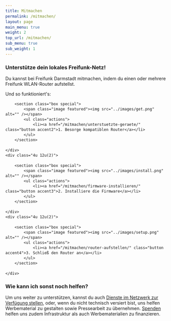 ```yaml
---
title: Mitmachen
permalink: /mitmachen/
layout: page
main_menu: true
weight: 2
top_url: /mitmachen/
sub_menu: true
sub_weight: 1
---
```


### Unterstütze dein lokales Freifunk-Netz!

Du kannst bei Freifunk Darmstadt mitmachen, indem du einen oder mehrere Freifunk WLAN-Router aufstellst. 

Und so funktioniert's:

<div class="row">
	<div class="4u 12u(2)">

		<section class="box special">
			<span class="image featured"><img src="../images/get.png" alt="" /></span>
			<ul class="actions">
				<li><a href="/mitmachen/unterstuetzte-geraete/" class="button accent2">1. Besorge kompatiblen Router</a></li>
			</ul>
		</section>
		
	</div>
	<div class="4u 12u(2)">

		<section class="box special">
			<span class="image featured"><img src="../images/install.png" alt="" /></span>
			<ul class="actions">
				<li><a href="/mitmachen/firmware-installieren/" class="button accent3">2. Installiere die Firmware</a></li>
			</ul>
		</section>

	</div>
	<div class="4u 12u(2)">

		<section class="box special">
			<span class="image featured"><img src="../images/setup.png" alt="" /></span>
			<ul class="actions">
				<li><a href="/mitmachen/router-aufstellen/" class="button accent4">3. Schließ den Router an</a></li>
			</ul>
		</section>

	</div>
</div>

### Wie kann ich sonst noch helfen?


Um uns weiter zu unterstützen, kannst du auch [Dienste im Netzwerk zur Verfügung stellen](/lokale-dienste/), oder, wenn du nicht technisch versiert bist, uns helfen Werbematerial zu gestalten sowie Pressearbeit zu übernehmen. [Spenden](/kontakt/) helfen uns zudem Infrastruktur als auch Werbematerialien zu finanzieren.

